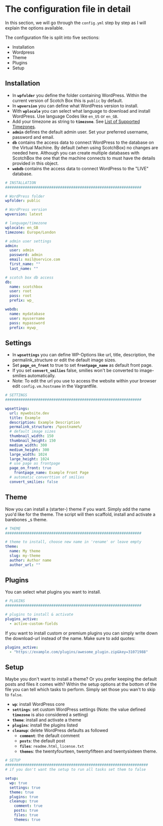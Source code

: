 # The configuration file in detail

In this section, we will go through the `config.yml` step by step as I will explain the options available.

The configuration file is split into five sections:

* Installation
* Wordpress
* Theme
* Plugins
* Setup

## Installation

* In **`wpfolder`** you define the folder containing WordPress. Within the current version of Scotch Box this is `public` by default.
* In **`wpversion`** you can define what WordPress version to install.
* With **`wplocale`** you can select what language to download and install WordPress. Use language Codes like `en_US` or `en_GB`.
* Add your timezone as string to **`timezone`**. See [List of Supported Timezones](http://php.net/manual/en/timezones.php).
* **`admin`** defines the default admin user. Set your preferred username, password and email.
* **`db`** contains the access data to connect WordPress to the database on the Virtual Machine. By default (when using ScotchBox) no changes are needed here. Although you can create multiple databases with ScotchBox the one that the machine connects to must have the details provided in this object.
* **`webdb`** contains the access data to connect WordPress to the "LIVE" database.

```yaml
# INSTALLATION
##############################################################

# WordPress folder
wpfolder: public

# WordPress version
wpversion: latest

# language/timezone
wplocale: en_GB
timezone: Europe/London

# admin user settings
admin:
  user: admin
  password: admin
  email: mail@service.com
  first_name: ""
  last_name: ""

# scotch box db access
db:
  name: scotchbox
  user: root
  pass: root
  prefix: wp_

webdb:
  name: mydatabase
  user: myusername
  pass: mypassword
  prefix: mywp_
```

## Settings

* In **`wpsettings`** you can define WP-Options like url, title, description, the permalink_structure or edit the default image sizes.
* Set **`page_on_front`** to true to set **`frontpage_name`** as default front page.
* If you set **`convert_smilies`** false, smilies won't be converted to image-smilies automatically.
* Note: To edit the url you use to access the website within your browser edit `config.vm.hostname` in the Vagrantfile.

```yaml
# SETTINGS
##############################################################

wpsettings:
  url: mywebsite.dev
  title: Example
  description: Example Description
  permalink_structure: /%postname%/
  # default image sizes
  thumbnail_width: 150
  thumbnail_height: 150
  medium_width: 300
  medium_height: 300
  large_width: 1024
  large_height: 1024
  # use page as frontpage
  page_on_front: true
    frontpage_name: Example Front Page
  # automatic converttion of smilies
  convert_smilies: false
```

## Theme
Now you can install a (starter-) theme if you want. Simply add the name yuo'd like for the theme. The script will then scaffold, install and activate a barebones _s theme.

```yaml
# THEME
##############################################################

# theme to install, choose new name in 'rename' or leave empty
theme:
  name: My theme
  slug: my-theme
  author: Author name
  author_url: ""
```

## Plugins
You can select what plugins you want to install.

```yaml
# PLUGINS
##############################################################

# plugins to install & activate
plugins_active:
  - active-custom-fields
```

If you want to install custom or premium plugins you can simply write down the download-url instead of the name. Make sure to add quotes:

```yaml
plugins_active:
  - "https://example.com/plugins/awesome_plugin.zip&key=31071988"
```

## Setup
Maybe you don't want to install a theme? Or you prefer keeping the default posts and files it comes with? Within the setup options at the bottom of the file you can tell which tasks to perform. Simply set those you wan't to skip to `false`.

* **`wp`**: install WordPress core
* **`settings`**: set custom WordPress settings (Note: the value defined **`timezone`** is also considered a setting)
* **`theme`**: install and activate a theme
* **`plugins`**: install the plugins listed
* **`cleanup`**: delete WordPress defaults as followed
  * **`comment`**: the default comment
  * **`posts`**: the default post
  * **`files`**: `readme.html`, `license.txt`
  * **`themes`**: the twentyfourteen, twentyfifteen and twentysixteen theme.


```yaml
# SETUP
#################################################################
# if you don't want the setup to run all tasks set them to false

setup:
  wp: true
  settings: true
  theme: true
  plugins: true
  cleanup: true
    comment: true
    posts: true
    files: true
    themes: true
```
